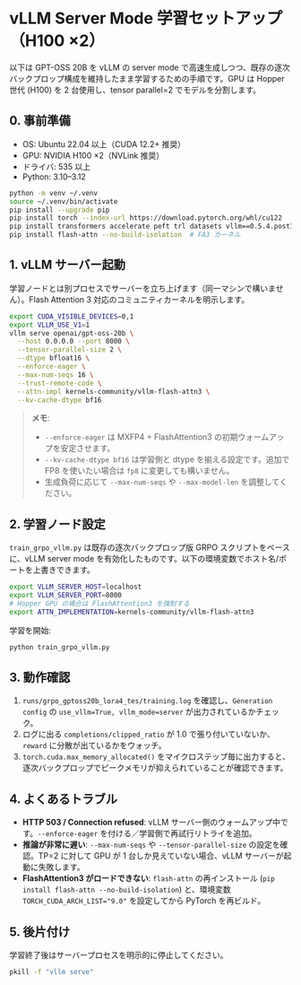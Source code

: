 # vLLM Server Mode 学習セットアップ（H100 ×2）

以下は GPT-OSS 20B を vLLM の server mode で高速生成しつつ、既存の逐次バックプロップ構成を維持したまま学習するための手順です。GPU は Hopper 世代 (H100) を 2 台使用し、tensor parallel=2 でモデルを分割します。

## 0. 事前準備
- OS: Ubuntu 22.04 以上（CUDA 12.2+ 推奨）
- GPU: NVIDIA H100 ×2（NVLink 推奨）
- ドライバ: 535 以上
- Python: 3.10–3.12

```bash
python -m venv ~/.venv
source ~/.venv/bin/activate
pip install --upgrade pip
pip install torch --index-url https://download.pytorch.org/whl/cu122
pip install transformers accelerate peft trl datasets vllm==0.5.4.post1
pip install flash-attn --no-build-isolation  # FA3 カーネル
```

## 1. vLLM サーバー起動
学習ノードとは別プロセスでサーバーを立ち上げます（同一マシンで構いません）。Flash Attention 3 対応のコミュニティカーネルを明示します。

```bash
export CUDA_VISIBLE_DEVICES=0,1
export VLLM_USE_V1=1
vllm serve openai/gpt-oss-20b \
  --host 0.0.0.0 --port 8000 \
  --tensor-parallel-size 2 \
  --dtype bfloat16 \
  --enforce-eager \
  --max-num-seqs 16 \
  --trust-remote-code \
  --attn-impl kernels-community/vllm-flash-attn3 \
  --kv-cache-dtype bf16
```

> **メモ**:  
> - `--enforce-eager` は MXFP4 + FlashAttention3 の初期ウォームアップを安定させます。  
> - `--kv-cache-dtype bf16` は学習側と dtype を揃える設定です。追加で FP8 を使いたい場合は `fp8` に変更しても構いません。  
> - 生成負荷に応じて `--max-num-seqs` や `--max-model-len` を調整してください。

## 2. 学習ノード設定
`train_grpo_vllm.py` は既存の逐次バックプロップ版 GRPO スクリプトをベースに、vLLM server mode を有効化したものです。以下の環境変数でホスト名/ポートを上書きできます。

```bash
export VLLM_SERVER_HOST=localhost
export VLLM_SERVER_PORT=8000
# Hopper GPU の場合は FlashAttention3 を強制する
export ATTN_IMPLEMENTATION=kernels-community/vllm-flash-attn3
```

学習を開始:
```bash
python train_grpo_vllm.py
```

## 3. 動作確認
1. `runs/grpo_gptoss20b_lora4_tes/training.log` を確認し、`Generation config` の `use_vllm=True, vllm_mode=server` が出力されているかチェック。
2. ログに出る `completions/clipped_ratio` が 1.0 で張り付いていないか、`reward` に分散が出ているかをウォッチ。  
3. `torch.cuda.max_memory_allocated()` をマイクロステップ毎に出力すると、逐次バックプロップでピークメモリが抑えられていることが確認できます。

## 4. よくあるトラブル
- **HTTP 503 / Connection refused**: vLLM サーバー側のウォームアップ中です。`--enforce-eager` を付ける／学習側で再試行リトライを追加。
- **推論が非常に遅い**: `--max-num-seqs` や `--tensor-parallel-size` の設定を確認。TP=2 に対して GPU が 1 台しか見えていない場合、vLLM サーバーが起動に失敗します。
- **FlashAttention3 がロードできない**: `flash-attn` の再インストール (`pip install flash-attn --no-build-isolation`) と、環境変数 `TORCH_CUDA_ARCH_LIST="9.0"` を設定してから PyTorch を再ビルド。

## 5. 後片付け
学習終了後はサーバープロセスを明示的に停止してください。
```bash
pkill -f "vllm serve"
```
